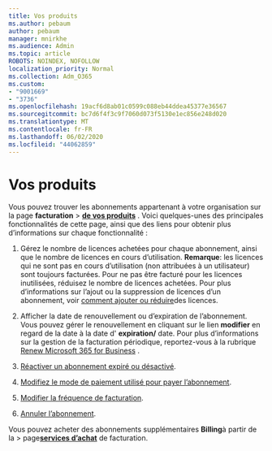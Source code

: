 ```yaml
---
title: Vos produits
ms.author: pebaum
author: pebaum
manager: mnirkhe
ms.audience: Admin
ms.topic: article
ROBOTS: NOINDEX, NOFOLLOW
localization_priority: Normal
ms.collection: Adm_O365
ms.custom:
- "9001669"
- "3736"
ms.openlocfilehash: 19acf6d8ab01c0599c088eb44ddea45377e36567
ms.sourcegitcommit: bc7d6f4f3c9f7060d073f5130e1ec856e248d020
ms.translationtype: MT
ms.contentlocale: fr-FR
ms.lasthandoff: 06/02/2020
ms.locfileid: "44062859"
---
```

# <a name="your-products"></a>Vos produits

Vous pouvez trouver les abonnements appartenant à votre organisation sur la page **facturation**  >  **[de vos produits](https://go.microsoft.com/fwlink/p/?linkid=842054)** . Voici quelques-unes des principales fonctionnalités de cette page, ainsi que des liens pour obtenir plus d’informations sur chaque fonctionnalité :

1. Gérez le nombre de licences achetées pour chaque abonnement, ainsi que le nombre de licences en cours d’utilisation.  **Remarque**: les licences qui ne sont pas en cours d’utilisation (non attribuées à un utilisateur) sont toujours facturées.  Pour ne pas être facturé pour les licences inutilisées, réduisez le nombre de licences achetées. Pour plus d’informations sur l’ajout ou la suppression de licences d’un abonnement, voir [comment ajouter ou réduire](https://docs.microsoft.com/alchemyinsights/how-to-add-or-reduce-licenses)des licences.

2. Afficher la date de renouvellement ou d’expiration de l’abonnement.  Vous pouvez gérer le renouvellement en cliquant sur le lien **modifier** en regard de la date à la date d' **expiration/** date.  Pour plus d’informations sur la gestion de la facturation périodique, reportez-vous à la rubrique [Renew Microsoft 365 for Business](https://go.microsoft.com/fwlink/?linkid=2119216) .

3. [Réactiver un abonnement expiré ou désactivé](https://go.microsoft.com/fwlink/?linkid=2117519).

4. [Modifiez le mode de paiement utilisé pour payer l’abonnement](https://go.microsoft.com/fwlink/?linkid=2117167).

5. [Modifier la fréquence de facturation](https://go.microsoft.com/fwlink/?linkid=2119112).

6. [Annuler l’abonnement](https://go.microsoft.com/fwlink/?linkid=2119113).

Vous pouvez acheter des abonnements supplémentaires **Billing**à partir de la  >  page[**services d’achat**](https://go.microsoft.com/fwlink/p/?linkid=868433) de facturation.
